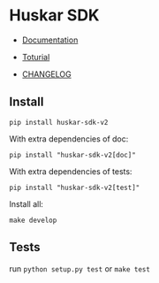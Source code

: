 # Huskar SDK

- [Documentation](https://github.com/huskar-org/huskar-python)

- [Toturial](https://github.com/huskar-org/huskar-python)

- [CHANGELOG](CHANGELOG.md)


## Install

``pip install huskar-sdk-v2``

With extra dependencies of doc:

``pip install "huskar-sdk-v2[doc]"``

With extra dependencies of tests:

``pip install "huskar-sdk-v2[test]"``

Install all:

``make develop``


## Tests

run
``python setup.py test``
or
``make test``
